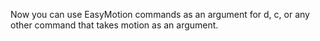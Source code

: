 Now you can use EasyMotion commands as an argument for d, c, or any other command that takes motion as an argument.
